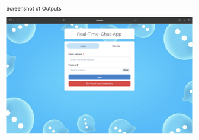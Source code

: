Screenshot of Outputs

![image_alt](https://github.com/mohitchaudhary007/real-time-chat-app/blob/main/image/1.png?raw=true)
